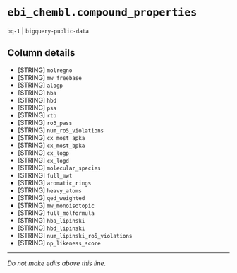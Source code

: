 # `ebi_chembl.compound_properties`
`bq-1` | `bigquery-public-data`

## Column details
* [STRING]    `molregno`
* [STRING]    `mw_freebase`
* [STRING]    `alogp`
* [STRING]    `hba`
* [STRING]    `hbd`
* [STRING]    `psa`
* [STRING]    `rtb`
* [STRING]    `ro3_pass`
* [STRING]    `num_ro5_violations`
* [STRING]    `cx_most_apka`
* [STRING]    `cx_most_bpka`
* [STRING]    `cx_logp`
* [STRING]    `cx_logd`
* [STRING]    `molecular_species`
* [STRING]    `full_mwt`
* [STRING]    `aromatic_rings`
* [STRING]    `heavy_atoms`
* [STRING]    `qed_weighted`
* [STRING]    `mw_monoisotopic`
* [STRING]    `full_molformula`
* [STRING]    `hba_lipinski`
* [STRING]    `hbd_lipinski`
* [STRING]    `num_lipinski_ro5_violations`
* [STRING]    `np_likeness_score`

-------------------------------------------------------------------------------
*Do not make edits above this line.*
